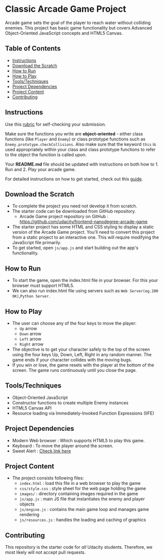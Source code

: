 # Classic Arcade Game Project

Arcade game sets the goal of the player to reach water without colliding enemies. This project has basic game functionality but covers Advanced Object-Oriented JavaScript concepts and HTML5 Canvas.

## Table of Contents

- [Instructions](#instructions)
- [Download the Scratch](#download-the-scratch)
- [How to Run](#how-to-run)
- [How to Play](#how-to-play)
- [Tools/Techniques](#tools/techniques)
- [Project Dependencies](#project-dependencies)
- [Project Content](#project-content)
- [Contributing](#contributing)

## Instructions

Use this [rubric](https://review.udacity.com/#!/rubrics/15/view) for self-checking your submission.

Make sure the functions you write are **object-oriented** - either class functions (like `Player` and `Enemy`) or class prototype functions such as `Enemy.prototype.checkCollisions`. Also make sure that the keyword `this` is used appropriately within your class and class prototype functions to refer to the object the function is called upon.

Your **README.md** file should be updated with instructions on both how to 1. Run and 2. Play your arcade game.

For detailed instructions on how to get started, check out this [guide](https://docs.google.com/document/d/1v01aScPjSWCCWQLIpFqvg3-vXLH2e8_SZQKC8jNO0Dc/pub?embedded=true).

## Download the Scratch
- To complete the project you need not develop it from scratch.
- The starter code can be downloaded from GitHub repository.
  - Arcade Game project repository on GitHub : <https://github.com/udacity/frontend-nanodegree-arcade-game>
- The starter project has some HTML and CSS styling to display a static version of the Arcade Game project. You'll need to convert this project from a static project to an interactive one. This will require modifying the JavaScript file primarily.
- To get started, open `js/app.js` and start building out the app's functionality.

## How to Run

- To start the game, open the index.html file in your browser. For this your browser must support HTML5.
- We can also run index.html file using servers such as `Web Server(eg.200 OK)`,`Python Server`.

## How to Play
- The user can choose any of the four keys to move the player:
  - `Up` arrow
  - `Down` arrow
  - `Left` arrow
  - `Right` arrow
- The objective is to get your character safely to the top of the screen using the four keys Up, Down, Left, Right in any random manner. The game ends if your character collides with the moving bugs.
- If you win or lose, the game resets with the player at the bottom of the screen. The game runs continuously until you close the page.

## Tools/Techniques

- Object-Oriented JavaScript
- Constructor functions to create multiple Enemy instances
- HTML5 Canvas API
- Resource loading via Immediately-Invoked Function Expressions (IIFE)

## Project Dependencies

-  Modern Web browser : Which supports HTML5 to play this game.
-  Keyboard : To move the player around the screen.
-  Sweet Alert : [Check link here](https://cdnjs.cloudflare.com/ajax/libs/sweetalert/1.1.3/sweetalert.min.css)

## Project Content

-  The project consists following files:
   -  `index.html` :  load this file in a web browser to play the game
   -  `css/style.css` : style sheet for the web page holding the game
   -  `images/` : directory containing images required in the game
   -  `js/app.js` : main JS file that instantiates the enemy and player objects
   -  `js/engine.js` : contains the main game loop and manages game rendering
   -  `js/resources.js` :  handles the loading and caching of graphics

## Contributing

This repository is the starter code for _all_ Udacity students. Therefore, we most likely will not accept pull requests.
